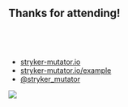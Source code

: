 ## Thanks for attending!

<div class="flex">
    <div class="col">
      <ul style="margin-top: 75px" class="no-list">
        <li><a href="https://stryker-mutator.io">stryker-mutator.io</a></li>
        <li><a href="https://stryker-mutator.io/example">stryker-mutator.io/example</a></li>
        <li><a href="https://twitter.com/stryker_mutator">@stryker_mutator</a></li>
      </ul>
    </div>
    <div class="col">
      <img class="img-responsive-200" src="/img/figurine.png">
    </div>
</div>